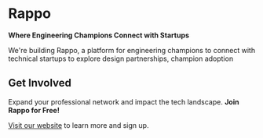 # Rappo

**Where Engineering Champions Connect with Startups**

We're building Rappo, a platform for engineering champions to connect with technical startups to explore design partnerships, champion adoption

## Get Involved

Expand your professional network and impact the tech landscape. **Join Rappo for Free!**

[Visit our website](https://buildrappo.com) to learn more and sign up.
